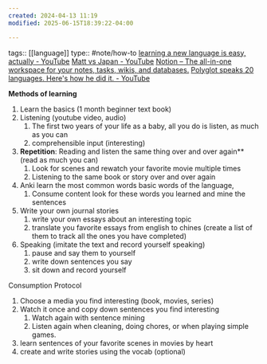 ```yaml
---
created: 2024-04-13 11:19
modified: 2025-06-15T18:39:22-04:00

---
```

tags::  [[language]]
type:: #note/how-to 
[learning a new language is easy, actually - YouTube](https://www.youtube.com/watch?v=E6588DlZW-c)
[Matt vs Japan - YouTube](https://www.youtube.com/@mattvsjapan/videos)
[Notion – The all-in-one workspace for your notes, tasks, wikis, and databases.](https://zenith-raincoat-5cf.notion.site/Mandarin-Guide-82734307494a429c9ccf0b98e1d8a80c)
[Polyglot speaks 20 languages. Here's how he did it. - YouTube](https://www.youtube.com/watch?v=TKg23ZFURX0)

**Methods of learning**
1. Learn the basics (1 month beginner text book)
2. Listening (youtube video, audio)
	1. The first two years of your life as a baby, all you do is listen, as much as you can
	2. comprehensible input (interesting)
3. **Repetition**: Reading and listen the same thing over and over again** (read as much you can)
	1. Look for scenes and rewatch your favorite movie multiple times
	2. Listening to the same book or story over and over again
4. Anki learn the most common words basic words of the language,
	1. Consume content look for these words you learned and mine the sentences
5. Write your own journal stories
	1. write your own essays about an interesting topic
	2. translate you favorite essays from english to chines (create a list of them to track all the ones you have completed)
6. Speaking (imitate the text and record yourself speaking)
	1. pause and say them to yourself
	2. write down sentences you say
	3. sit down and record yourself



Consumption Protocol
1. Choose a media you find interesting (book, movies, series)
2. Watch it once and copy down sentences you find interesting
	1. Watch again with sentence mining
	2. Listen again when cleaning, doing chores, or when playing simple games.
3. learn sentences of your favorite scenes in movies by heart
4. create and write stories using the vocab (optional)
